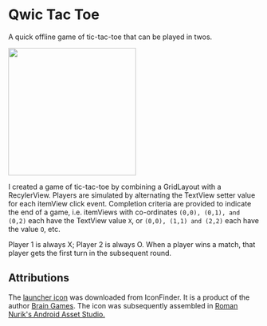 # Qwic Tac Toe
A quick offline game of tic-tac-toe that can be played in twos.

<img src="https://github.com/santafebound/tic-tac-toe/blob/master/web_hi_res_512.png" width="256">

I created a game of tic-tac-toe by combining a GridLayout with a RecylerView. Players are simulated by alternating the TextView setter value for each itemView click event. Completion criteria are provided to indicate the end of a game, i.e. itemViews with co-ordinates ``(0,0), (0,1), and (0,2)`` each have the TextView value ``X``, or ``(0,0), (1,1) and (2,2)`` each have the value ``O``, etc.

Player 1 is always X; Player 2 is always O. When a player wins a match, that player gets the first turn in the subsequent round.

## Attributions

The <a href="https://www.iconfinder.com/icons/190322/game_tac_tic_toe_icon#size=1042">launcher icon</a> was downloaded from IconFinder. It is a product of the author <a href="https://www.iconfinder.com/iconsets/brain-games">Brain Games</a>. The icon was subsequently assembled in <a href="https://romannurik.github.io/AndroidAssetStudio/icons-launcher.html">Roman Nurik's Android Asset Studio.</a>
